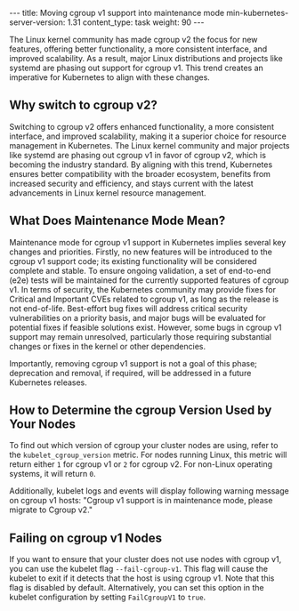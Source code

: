 --- title: Moving cgroup v1 support into maintenance mode
min-kubernetes-server-version: 1.31 content_type: task weight: 90 ---

<!-- overview -->

The Linux kernel community has made cgroup v2 the focus for new features,
offering better functionality, a more consistent interface, and improved
scalability. As a result, major Linux distributions and projects like systemd
are phasing out support for cgroup v1. This trend creates an imperative for
Kubernetes to align with these changes.


<!-- steps -->


## Why switch to cgroup v2?

Switching to cgroup v2 offers enhanced functionality, a more consistent
interface, and improved scalability, making it a superior choice for resource
management in Kubernetes. The Linux kernel community and major projects like
systemd are phasing out cgroup v1 in favor of cgroup v2, which is becoming
the industry standard. By aligning with this trend, Kubernetes ensures
better compatibility with the broader ecosystem, benefits from increased
security and efficiency, and stays current with the latest advancements in
Linux kernel resource management.


## What Does Maintenance Mode Mean?

Maintenance mode for cgroup v1 support in Kubernetes implies several key
changes and priorities. Firstly, no new features will be introduced to
the cgroup v1 support code; its existing functionality will be considered
complete and stable. To ensure ongoing validation, a set of end-to-end (e2e)
tests will be maintained for the currently supported features of cgroup
v1. In terms of security, the Kubernetes community may provide fixes for
Critical and Important CVEs related to cgroup v1, as long as the release
is not end-of-life. Best-effort bug fixes will address critical security
vulnerabilities on a priority basis, and major bugs will be evaluated for
potential fixes if feasible solutions exist. However, some bugs in cgroup
v1 support may remain unresolved, particularly those requiring substantial
changes or fixes in the kernel or other dependencies.

Importantly, removing cgroup v1 support is not a goal of this phase;
deprecation and removal, if required, will be addressed in a future Kubernetes
releases.

## How to Determine the cgroup Version Used by Your Nodes

To find out which version of cgroup your cluster nodes are using, refer to
the `kubelet_cgroup_version` metric. For nodes running Linux, this metric
will return either `1` for cgroup v1 or `2` for cgroup v2. For non-Linux
operating systems, it will return `0`.

Additionally, kubelet logs and events will display following warning message
on cgroup v1 hosts: "Cgroup v1 support is in maintenance mode, please migrate
to Cgroup v2."

## Failing on cgroup v1 Nodes

If you want to ensure that your cluster does not use nodes with cgroup v1,
you can use the kubelet flag `--fail-cgroup-v1`. This flag will cause the
kubelet to exit if it detects that the host is using cgroup v1. Note that
this flag is disabled by default. Alternatively, you can set this option in
the kubelet configuration by setting `FailCgroupV1` to `true`.




